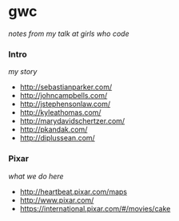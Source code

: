 # gwc

_notes from my talk at girls who code_

### Intro

_my story_

- http://sebastianparker.com/
- http://johncampbells.com/
- http://jstephensonlaw.com/
- http://kyleathomas.com/
- http://marydavidschertzer.com/
- http://pkandak.com/
- http://diplussean.com/

### Pixar

_what we do here_

- http://heartbeat.pixar.com/maps 
- http://www.pixar.com/
- https://international.pixar.com/#/movies/cake
